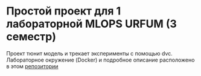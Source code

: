 # Простой проект для 1 лабораторной MLOPS URFUM (3 семестр)

Проект тюнит модель и трекает эксперименты с помощью dvc. Лабораторное окружение (Docker) и подробное описание расположено в этом [репозитории](https://github.com/xausssr/urfum-mlops-1)